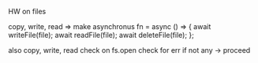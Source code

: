 HW on files

copy, write, read => make asynchronus
fn = async () => {
  await writeFile(file);
  await readFile(file);
  await deleteFile(file);
};

also
copy, write, read
check on fs.open
check for err if not any -> proceed